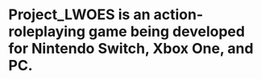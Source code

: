 # Project_LWOES is an action-roleplaying game being developed for Nintendo Switch, Xbox One, and PC. 
